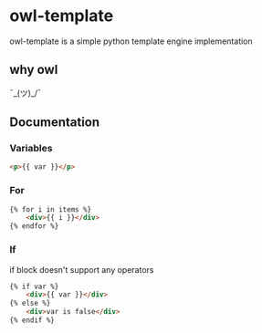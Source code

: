 owl-template
============

owl-template is a simple python template engine implementation

## why owl

¯\_(ツ)_/¯

## Documentation

### Variables

```html
<p>{{ var }}</p>
```

### For

```html
{% for i in items %}
    <div>{{ i }}</div>
{% endfor %}
```

### If

if block doesn't support any operators

```html
{% if var %}
    <div>{{ var }}</div>
{% else %}
    <div>var is false</div>
{% endif %}
```
